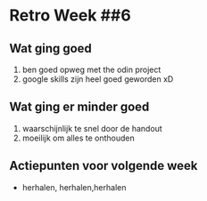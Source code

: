 # Retro Week \##6

## Wat ging goed
1. ben goed opweg met the odin project
2. google skills zijn heel goed geworden xD

## Wat ging er minder goed
1. waarschijnlijk te snel door de handout
2. moeilijk om alles te onthouden

## Actiepunten voor volgende week
* herhalen, herhalen,herhalen